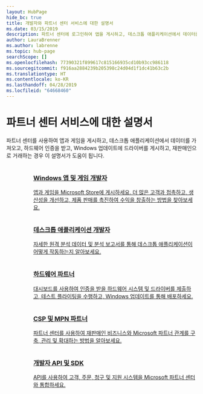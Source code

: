 ```yaml
---
layout: HubPage
hide_bc: true
title: 개발자와 파트너 센터 서비스에 대한 설명서
ms.date: 03/15/2019
description: 파트너 센터에 로그인하여 앱을 게시하고, 데스크톱 애플리케이션에서 데이터를 가져오고, 하드웨어 인증을 받고, Windows 업데이트에 드라이버를 게시하고, 재판매인으로 거래하는 경우 이 설명서가 도움이 됩니다.
author: LauraBrenner
ms.author: labrenne
ms.topic: hub-page
searchScope: []
ms.openlocfilehash: 77390321f899617c815166935cd10b93cc986118
ms.sourcegitcommit: f916aa2884239b205398c24d04d1f1dc41b63c2b
ms.translationtype: HT
ms.contentlocale: ko-KR
ms.lasthandoff: 04/28/2019
ms.locfileid: "64668460"
---
```

<div id="main" class="v2">
    <div class="container">
        <h1>파트너 센터 서비스에 대한 설명서</h1>
        <p>파트너 센터를 사용하여 앱과 게임을 게시하고, 데스크톱 애플리케이션에서 데이터를 가져오고, 하드웨어 인증을 받고, Windows 업데이트에 드라이버를 게시하고, 재판매인으로 거래하는 경우 이 설명서가 도움이 됩니다.</p>
        <ul class="pivots" style="list-style:none;margin:0;">
            <li>
                <a href="#products"></a>
                <ul id="products" style="list-style:none;margin:0;">
                    <li>
                        <a href="#products1"></a>
                        <ul id="products1" class="cardsC cols cols3" style="list-style:none;margin:0;">
                            <li>
                                <a href="https://docs.microsoft.com/windows/uwp/publish/">
                                    <div class="cardSize">
                                        <div class="cardPadding">
                                            <div class="card">
                                                <div class="cardImageOuter">
                                                    <div class="cardImage bgdAccent1">
                                                        <img alt="" src="https://docs.microsoft.com/media/hubs/windows/win_hardware-dev-2.svg" data-linktype="external">
                                                    </div>
                                                </div>
                                                <div class="cardText">
                                                    <h3>Windows 앱 및 게임 개발자</h3>
                                                    <p>앱과 게임을 Microsoft Store에 게시하세요. 더 많은 고객과 접촉하고, 생산성을 개선하고, 제품 판매를 촉진하여 수익을 창출하는 방법을 찾아보세요.</p>
                                                </div>
                                            </div>
                                        </div>
                                    </div>
                                </a>
                            </li>
                            <li>
                                <a href="https://msdn.microsoft.com/library/windows/desktop/mt826504(v=vs.85).aspx">
                                    <div class="cardSize">
                                        <div class="cardPadding">
                                            <div class="card">
                                                <div class="cardImageOuter">
                                                    <div class="cardImage bgdAccent1">
                                                        <img alt="" src="https://docs.microsoft.com/media/illustrations/sql-analytics-service.svg" data-linktype="external">
                                                    </div>
                                                </div>
                                                <div class="cardText">
                                                    <h3>데스크톱 애플리케이션 개발자</h3>
                                                    <p>자세한 원격 분석 데이터 및 분석 보고서를 통해 데스크톱 애플리케이션이 어떻게 작동하는지 알아보세요.</p>
                                                </div>
                                            </div>
                                        </div>
                                    </div>
                                </a>
                            </li>
                            <li>
                                <a href="https://docs.microsoft.com/windows-hardware/drivers/dashboard/">
                                    <div class="cardSize">
                                        <div class="cardPadding">
                                            <div class="card">
                                                <div class="cardImageOuter">
                                                    <div class="cardImage bgdAccent1">
                                                        <img alt="" src="https://docs.microsoft.com/media/hubs/systemcenter/system-center-configuration.svg" data-linktype="external">
                                                    </div>
                                                </div>
                                                <div class="cardText">
                                                    <h3>하드웨어 파트너</h3>
                                                    <p>대시보드를 사용하여 인증을 받을 하드웨어 시스템 및 드라이버를 제출하고, 테스트 플라이팅을 수행하고, Windows 업데이트를 통해 배포하세요.</p>
                                                </div>
                                            </div>
                                        </div>
                                    </div>
                                </a>
                            </li>
                            <li>
                                <a href="/partner-center/">
                                    <div class="cardSize">
                                        <div class="cardPadding">
                                            <div class="card">
                                                <div class="cardImageOuter">
                                                    <div class="cardImage bgdAccent1">
                                                        <img alt="" src="https://docs.microsoft.com/media/hubs/ems/ems_device-app-mgmt-1.svg" data-linktype="external">
                                                    </div>
                                                </div>
                                                <div class="cardText">
                                                    <h3>CSP 및 MPN 파트너</h3>
                                                    <p>파트너 센터를 사용하여 재판매인 비즈니스와 Microsoft 파트너 관계를 구축, 관리 및 확대하는 방법을 알아보세요.</p>
                                                </div>
                                            </div>
                                        </div>
                                    </div>
                                </a>
                            </li>
                            <li>
                                <a href="/partner-center/develop/">
                                    <div class="cardSize">
                                        <div class="cardPadding">
                                            <div class="card">
                                                <div class="cardImageOuter">
                                                    <div class="cardImage bgdAccent1">
                                                        <img alt="" src="https://docs.microsoft.com/azure/media/index/azure_fundamentals.svg" data-linktype="external">
                                                    </div>
                                                </div>
                                                <div class="cardText">
                                                    <h3>개발자 API 및 SDK</h3>
                                                    <p>API를 사용하여 고객, 주문, 청구 및 지원 시스템을 Microsoft 파트너 센터와 통합하세요.</p>
                                                </div>
                                            </div>
                                        </div>
                                    </div>
                                </a>
                            </li>
                        </ul>
                    </li>
                </ul>
            </li>
        </ul>
    </div>
</div>